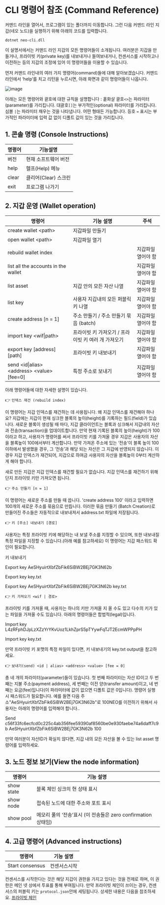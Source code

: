 # CLI 명령어 참조 (Command Reference)

커맨드 라인을 열어서, 프로그램이 있는 폴더까지 이동합니다. 그런 다음 커맨드 라인 지갑(네오 노드)을 실행하기 위해 아래의 코드를 입력합니다. 

`dotnet neo-cli.dll`

이 설명서에서는 커맨드 라인 지갑의 모든 명령어들이 소개됩니다. 여러분은 지갑을 만들거나, 프라이빗 키(private key)를 내보내거나 들여보내거나, 컨센서스를 시작하고나 이전하는 등의 지갑의 조정에 있어 이 명령어들을 이용할 수 있습니다. 

먼저 커맨드 라인내의 여러 가지 명령어(command)들에 대해 알아보겠습니다. 커맨드 라인에서 ‘help’를 치고 리턴을 누르시면, 아래 화면과 같이 명령어들이 나옵니다. 

![image](https://github.com/neo-project/docs/blob/master/assets/cli_2.png)

아래는 모든 명령어와 괄호에 대한 규칙을 설명합니다 : 
홑화살 괄호`<>`는 파라미터(parameter)를 가리킵니다.
대괄호`[]`는 부가적인(optional) 파라미터를 가리킵니다.
심볼 `|`는 파라미터 채우는 것을 나타냅니다. 어떤 형태든 가능합니다.
등호 `=` 표시는 부가적인 파라미터에 입력 값 없이 디폴트 값이 있는 것을 가리킵니다.

## 1. 콘솔 명령 (Console Instructions)

| 명령어      | 기능설명      |
| ------- | --------- |
| 버전 | 현재 소프트웨어 버전 |
| help    | 헬프(Help) 메뉴      |
| clear   | 클리어(Clear) 스크린      |
| exit    | 프로그램 나가기      |

## 2. 지갑 운영 (Wallet operation)

명령어 | 기능 설명 | 주석 |
| ---------------------------------------- | -------------------------------- | ------ |
| create wallet \<path> | 지갑파일 만들기 |
| open wallet \<path> | 지갑파일 열기 |
| rebuild wallet index | | 지갑파일 열어야 함 |
| list all the accounts in the wallet | | 지갑파일 열어야 함 |
| list asset | 지갑 안의 모든 자산 나열 | 지갑파일 열어야 함 |
| list key | 사용자 지갑내의 모든 퍼블릭 키 나열 | 지갑파일 열어야 함 |
| create address [n = 1] | 주소 만들기 / 주소 만들기 묶음 (batch) | 지갑파일 열어야 함 |
| import key \<wif\|path> | 프라이빗 키 가져오기 / 프라이빗 키 여러 개 가져오기 | 지갑파일 열어야 함 |
| export key \[address] [path] | 프라이빗 키 내보내기 | 지갑파일 열어야 함 |
| send \<id\|alias> \<address> \<value> [fee=0]| 특정 주소로 보내기 |지갑파일 열어야 함 |

아래 명령어들에 대한 자세한 설명이 있습니다.

👉 `인덱스 재건 (rebuild index)`

이 명령어는 지갑 인덱스를 재건하는 데 사용됩니다.
왜 지갑 인덱스를 재건해야 하나요?
지갑에는 지갑이 현재 싱크한 블록의 높이(height)를 기록하는 필드(field)가 있습니다. 새로운 블록이 생성될 때 마다, 지갑 클라이언트는 블록과 싱크해서 지갑내의 자산과 전송(transaction)을 업데이트합니다. 만약 현재 기록된 블록의 높이(height)가 100이라고 하고, 사용자가 명령어를 써서 프라이빗 키를 가져올 경우 지갑은 사용자의 자산을 블록높이 100에서부터 계산합니다. 만약 가져온 주소에 있는 ‘전송’이 블록 높이 100 이하에서 발생했을 경우, 그 ‘전송’과 해당 되는 자산은 그 지갑에 반영되지 않습니다. 이 경우 지갑 인덱스가 재건되어, 지갑으로 하여금 사용자의 자산을 블록높이 0부터 계산하게 해야 합니다. 

새로 만든 지갑은 지갑 인덱스를 재건할 필요가 없습니다. 지갑 인덱스를 재건하기 위해 단지 프라이빗 키만 가져오면 됩니다. 

👉 `주소 만들기 [n = 1]`

이 명령어는 새로운 주소를 만들 때 씁니다. 'create address 100' 이라고 입력하면 100개의 새로운 주소를 묶음으로 만듭니다. 이러한 묶음 만들기 (Batch Creation)로 만들어진 주소들은 자동적으로 내보내져서 address.txt 파일에 저장됩니다. 

👉 `키 [주소] 내보내기 [경로]`

사용자는 특정 프라이빗 키에 해당하는 내 보낼 주소를 지정할 수 있으며, 또한 내보내질 특정 파일을 지정할 수 있습니다.(아래 예를 참고하세요) 이 명령어는 지갑 패스워드 확인이 필요합니다.

키 내보내기

Export key AeSHyuirtXbfZbFik6SiBW2BEj7GK3N62b

Export key key.txt

Export key AeSHyuirtXbfZbFik6SiBW2BEj7GK3N62b key.txt

👉 `키 가져오기 <wif | 경로>`

프라이빗 키를 가져올 때, 사용자는 하나의 키만 가져올 지 올 수도 있고 다수의 키가 있는 파일을 가져올 수도 있습니다. 아래의 명령어들은 합법적(legal)입니다. 

Import key L4zRFphDJpLzXZzYrYKvUoz1LkhZprS5pTYywFqTJT2EcmWPPpPH

Import key key.txt

만약 프라이빗 키 포맷의 특정 파일이 있다면, 키 내보내기의 key.txt output을 참고하세요.

👉 `보내기(send) <id | alias> <address> <value> [fee = 0]`

총 네 개의 파라미터(parameter)들이 있습니다. 첫 번째 파라미터는 자산 ID이고 두 번째는 지불 주소(payment address), 세 번째는 이전 양(transfer amount)이고, 네 번째는 요금(fee)입니다(이 파라미터에 값이 없으면 디폴트 값은 0입니다). 명령어 실행 시 패스워드가 필요합니다. 예를 들면 다음 주소"AeSHyuirtXbfZbFik6SiBW2BEj7GK3N62b"로 100NEO를 이전하기 위해서 사용자는 아래의 명령어를 입력해야 합니다..

Send c56f33fc6ecfcd0c225c4ab356fee59390af8560be0e930faebe74a6daff7c9b AeSHyuirtXbfZbFik6SiBW2BEj7GK3N62b 100

만약 여러분이 자산ID가 확실치 않다면, 지갑 내의 모든 자산을 볼 수 있는 list asset 명령어를 입력하세요.

## 3. 노드 정보 보기(View the node information)

명령어 | 기능 설명 |
| ---------- | ----------------------- |
show state | 블록 체인 싱크의 현 상태 표시
show node | 접속된 노드에 대한 주소와 포트 표시 |
show pool | 메모리 풀의 ‘전송’표시 (이 전송들은 zero confirmation 상태임)
## 4. 고급 명령어 (Advanced instructions)

명령어 | 기능 설명 |
| --------------- | ---- |
Start consensus | 컨센서스시작
컨센서스를 시작한다는 것은 해당 지갑이 권한을 가지고 있다는 것을 전제로 하며, 이 권한은 메인 넷 상에서 투표를 통해 부여됩니다. 만약 프라이빗 체인이 쓰이는 경우, 컨센서스의 퍼블릭 키는 `protocol.json`안에 세팅됩니다. 상세한 내용은 다음을 참조하세요. [프라이빗 체인](private-chain.md)
